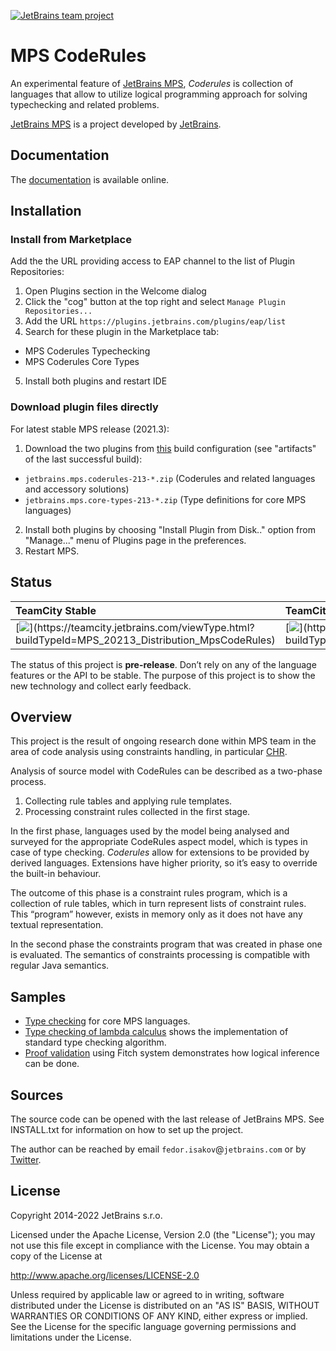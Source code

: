 [![JetBrains team project](http://jb.gg/badges/team-flat-square.svg)](https://confluence.jetbrains.com/display/ALL/JetBrains+on+GitHub)
# MPS CodeRules

An experimental feature of [JetBrains MPS](https://jetbrains.com/mps), *Coderules* is collection of languages that allow to utilize logical programming approach for solving typechecking and related problems.

[JetBrains MPS](https://www.jetbrains.com/mps/) is a project developed by [JetBrains](http://www.jetbrains.com/?fromFooter).

## Documentation

The [documentation](http://jetbrains.github.io/mps-coderules/) is available online.  

## Installation

### Install from Marketplace

Add the the URL providing access to EAP channel to the list of Plugin Repositories:

1. Open Plugins section in the Welcome dialog
2. Click the "cog" button at the top right and select `Manage Plugin Repositories...`
3. Add the URL `https://plugins.jetbrains.com/plugins/eap/list`
4. Search for these plugin in the Marketplace tab: 

- MPS Coderules Typechecking
- MPS Coderules Core Types

5. Install both plugins and restart IDE

### Download plugin files directly

For latest stable MPS release (2021.3):

1. Download the two plugins from [this](https://teamcity.jetbrains.com/viewType.html?buildTypeId=MPS_20213_Distribution_MpsCodeRules&state=successful) build configuration (see "artifacts" of the last successful build):

- `jetbrains.mps.coderules-213-*.zip` (Coderules and related languages and accessory solutions)
- `jetbrains.mps.core-types-213-*.zip` (Type definitions for core MPS languages)

2. Install both plugins by choosing "Install Plugin from Disk.." option from "Manage..." menu of Plugins page in the preferences.
3. Restart MPS.

## Status
| TeamCity Stable | TeamCity EAP |
|:--|:--|
| [![](http://teamcity.jetbrains.com/app/rest/builds/buildType(id:MPS_20213_Distribution_MpsCodeRules)/statusIcon)](https://teamcity.jetbrains.com/viewType.html?buildTypeId=MPS_20213_Distribution_MpsCodeRules) | [![](http://teamcity.jetbrains.com/app/rest/builds/buildType(id:MPS_20222_Distribution_MpsCodeRules)/statusIcon)](https://teamcity.jetbrains.com/viewType.html?buildTypeId=MPS_20222_Distribution_MpsCodeRules) |

The status of this project is **pre-release**. Don’t rely on any of the language features or the API to be stable. The purpose of this project is to show the new technology and collect early feedback.

## Overview

This project is the result of ongoing research done within MPS team in the area of code analysis using constraints handling, in particular [CHR](http://www.informatik.uni-ulm.de/pm/fileadmin/pm/home/fruehwirth/constraint-handling-rules-book.html).
                                                                     
Analysis of source model with CodeRules can be described as a two-phase process.

1. Collecting rule tables and applying rule templates.
2. Processing constraint rules collected in the first stage.

In the first phase, languages used by the model being analysed and surveyed for the appropriate CodeRules aspect model, which is types in case of type checking. *Coderules* allow for extensions to be provided by derived languages. Extensions have higher priority, so it’s easy to override the built-in behaviour.

The outcome of this phase is a constraint rules program, which is a collection of rule tables, which in turn represent lists of constraint rules. This “program” however, exists in memory only as it does not have any textual representation.

In the second phase the constraints program that was created in phase one is evaluated. The semantics of constraints processing is compatible with regular Java semantics.

## Samples

- [Type checking](samples/mpscore) for core MPS languages.
- [Type checking of lambda calculus](samples/lambdacalc) shows the implementation of standard type checking algorithm.
- [Proof validation](samples/fitch) using Fitch system demonstrates how logical inference can be done.

## Sources 

The source code can be opened with the last release of JetBrains MPS. See INSTALL.txt for information on how to set up the project.

The author can be reached by email `fedor.isakov`@`jetbrains.com` or by [Twitter](https://twitter.com/fisakov).

## License

Copyright 2014-2022 JetBrains s.r.o.

Licensed under the Apache License, Version 2.0 (the "License");
you may not use this file except in compliance with the License.
You may obtain a copy of the License at

http://www.apache.org/licenses/LICENSE-2.0

Unless required by applicable law or agreed to in writing, software
distributed under the License is distributed on an "AS IS" BASIS,
WITHOUT WARRANTIES OR CONDITIONS OF ANY KIND, either express or implied.
See the License for the specific language governing permissions and
limitations under the License.
